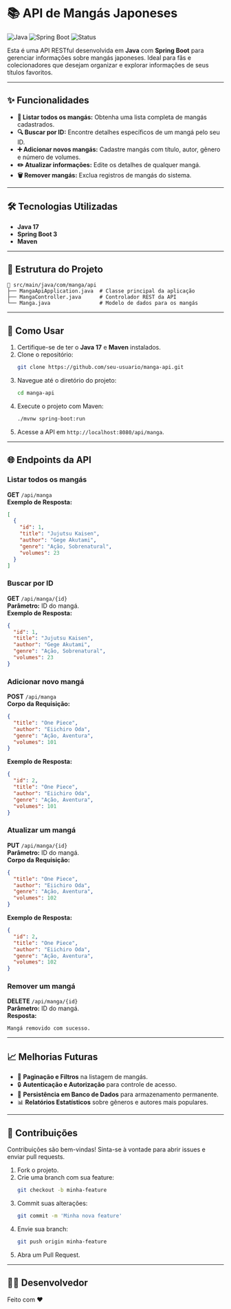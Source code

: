 # 📚 API de Mangás Japoneses

![Java](https://img.shields.io/badge/Java-17-blue) ![Spring Boot](https://img.shields.io/badge/Spring%20Boot-3-green) ![Status](https://img.shields.io/badge/Status-Em%20Desenvolvimento-yellow)

Esta é uma API RESTful desenvolvida em **Java** com **Spring Boot** para gerenciar informações sobre mangás japoneses. Ideal para fãs e colecionadores que desejam organizar e explorar informações de seus títulos favoritos.

---

## ✨ Funcionalidades

- **📜 Listar todos os mangás:** Obtenha uma lista completa de mangás cadastrados.
- **🔍 Buscar por ID:** Encontre detalhes específicos de um mangá pelo seu ID.
- **➕ Adicionar novos mangás:** Cadastre mangás com título, autor, gênero e número de volumes.
- **✏️ Atualizar informações:** Edite os detalhes de qualquer mangá.
- **🗑️ Remover mangás:** Exclua registros de mangás do sistema.

---

## 🛠️ Tecnologias Utilizadas

- **Java 17**  
- **Spring Boot 3**  
- **Maven**  

---

## 📂 Estrutura do Projeto

```
📂 src/main/java/com/manga/api
├── MangaApiApplication.java  # Classe principal da aplicação
├── MangaController.java      # Controlador REST da API
└── Manga.java                # Modelo de dados para os mangás
```

---

## 🚀 Como Usar

1. Certifique-se de ter o **Java 17** e **Maven** instalados.
2. Clone o repositório:
   ```bash
   git clone https://github.com/seu-usuario/manga-api.git
   ```
3. Navegue até o diretório do projeto:
   ```bash
   cd manga-api
   ```
4. Execute o projeto com Maven:
   ```bash
   ./mvnw spring-boot:run
   ```
5. Acesse a API em `http://localhost:8080/api/manga`.

---

## 🌐 Endpoints da API

### Listar todos os mangás
**GET** `/api/manga`  
**Exemplo de Resposta:**
```json
[
  {
    "id": 1,
    "title": "Jujutsu Kaisen",
    "author": "Gege Akutami",
    "genre": "Ação, Sobrenatural",
    "volumes": 23
  }
]
```

### Buscar por ID
**GET** `/api/manga/{id}`  
**Parâmetro:** ID do mangá.  
**Exemplo de Resposta:**
```json
{
  "id": 1,
  "title": "Jujutsu Kaisen",
  "author": "Gege Akutami",
  "genre": "Ação, Sobrenatural",
  "volumes": 23
}
```

### Adicionar novo mangá
**POST** `/api/manga`  
**Corpo da Requisição:**
```json
{
  "title": "One Piece",
  "author": "Eiichiro Oda",
  "genre": "Ação, Aventura",
  "volumes": 101
}
```
**Exemplo de Resposta:**
```json
{
  "id": 2,
  "title": "One Piece",
  "author": "Eiichiro Oda",
  "genre": "Ação, Aventura",
  "volumes": 101
}
```

### Atualizar um mangá
**PUT** `/api/manga/{id}`  
**Parâmetro:** ID do mangá.  
**Corpo da Requisição:**
```json
{
  "title": "One Piece",
  "author": "Eiichiro Oda",
  "genre": "Ação, Aventura",
  "volumes": 102
}
```
**Exemplo de Resposta:**
```json
{
  "id": 2,
  "title": "One Piece",
  "author": "Eiichiro Oda",
  "genre": "Ação, Aventura",
  "volumes": 102
}
```

### Remover um mangá
**DELETE** `/api/manga/{id}`  
**Parâmetro:** ID do mangá.  
**Resposta:**
```
Mangá removido com sucesso.
```

---

## 📈 Melhorias Futuras

- 📑 **Paginação e Filtros** na listagem de mangás.
- 🔒 **Autenticação e Autorização** para controle de acesso.
- 💾 **Persistência em Banco de Dados** para armazenamento permanente.
- 📊 **Relatórios Estatísticos** sobre gêneros e autores mais populares.

---

## 🤝 Contribuições

Contribuições são bem-vindas! Sinta-se à vontade para abrir issues e enviar pull requests.

1. Fork o projeto.
2. Crie uma branch com sua feature:
   ```bash
   git checkout -b minha-feature
   ```
3. Commit suas alterações:
   ```bash
   git commit -m 'Minha nova feature'
   ```
4. Envie sua branch:
   ```bash
   git push origin minha-feature
   ```
5. Abra um Pull Request.

---

## 🧑‍💻 Desenvolvedor

Feito com ❤️
